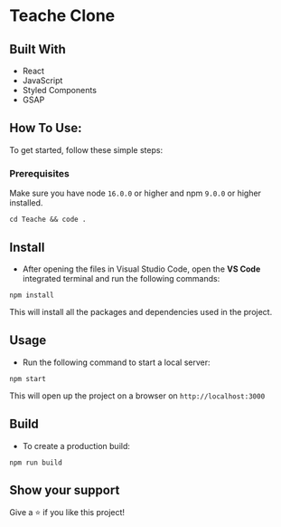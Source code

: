 # Teache Clone

## Built With

- React
- JavaScript
- Styled Components
- GSAP


## How To Use:

To get started, follow these simple steps:

### Prerequisites

Make sure you have node `16.0.0` or higher and npm `9.0.0` or higher installed.

```
cd Teache && code .
```

## Install

- After opening the files in Visual Studio Code, open the **VS Code** integrated terminal and run the following commands:

```
npm install
```

This will install all the packages and dependencies used in the project.

## Usage

- Run the following command to start a local server:

```
npm start
```

This will open up the project on a browser on `http://localhost:3000`

## Build

- To create a production build:

```
npm run build
```

## Show your support

Give a ⭐️ if you like this project!
